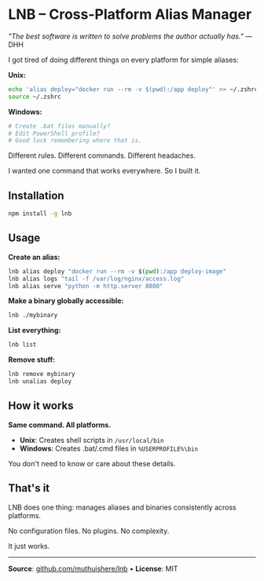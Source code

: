 # LNB – Cross-Platform Alias Manager

*"The best software is written to solve problems the author actually has."* — DHH

I got tired of doing different things on every platform for simple aliases:

**Unix:**
```bash
echo 'alias deploy="docker run --rm -v $(pwd):/app deploy"' >> ~/.zshrc  
source ~/.zshrc
```

**Windows:**
```powershell
# Create .bat files manually? 
# Edit PowerShell profile? 
# Good luck remembering where that is.
```

Different rules. Different commands. Different headaches.

I wanted one command that works everywhere. So I built it.

## Installation

```bash
npm install -g lnb
```

## Usage

**Create an alias:**
```bash
lnb alias deploy "docker run --rm -v $(pwd):/app deploy-image"
lnb alias logs "tail -f /var/log/nginx/access.log"
lnb alias serve "python -m http.server 8080"
```

**Make a binary globally accessible:**
```bash
lnb ./mybinary
```

**List everything:**
```bash
lnb list
```

**Remove stuff:**
```bash
lnb remove mybinary
lnb unalias deploy
```

## How it works

**Same command. All platforms.**

- **Unix**: Creates shell scripts in `/usr/local/bin`
- **Windows**: Creates .bat/.cmd files in `%USERPROFILE%\bin`

You don't need to know or care about these details.

## That's it

LNB does one thing: manages aliases and binaries consistently across platforms.

No configuration files. No plugins. No complexity.

It just works.

---

**Source**: [github.com/muthuishere/lnb](https://github.com/muthuishere/lnb) • **License**: MIT
